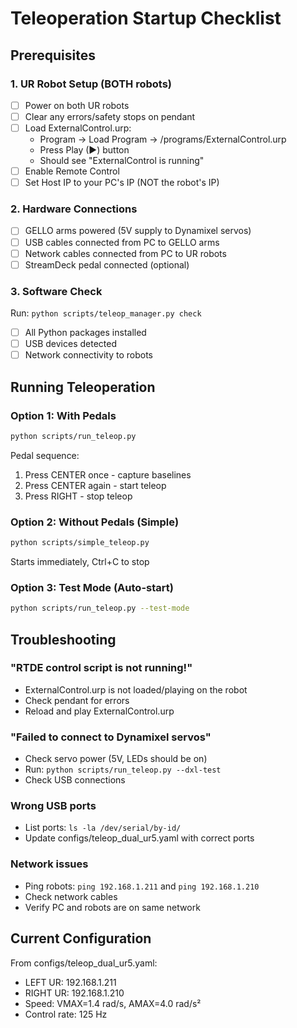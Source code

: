 # Teleoperation Startup Checklist

## Prerequisites

### 1. UR Robot Setup (BOTH robots)
- [ ] Power on both UR robots
- [ ] Clear any errors/safety stops on pendant
- [ ] Load ExternalControl.urp:
  - Program → Load Program → /programs/ExternalControl.urp
  - Press Play (▶) button
  - Should see "ExternalControl is running"
- [ ] Enable Remote Control
- [ ] Set Host IP to your PC's IP (NOT the robot's IP)

### 2. Hardware Connections
- [ ] GELLO arms powered (5V supply to Dynamixel servos)
- [ ] USB cables connected from PC to GELLO arms
- [ ] Network cables connected from PC to UR robots
- [ ] StreamDeck pedal connected (optional)

### 3. Software Check
Run: `python scripts/teleop_manager.py check`
- [ ] All Python packages installed
- [ ] USB devices detected
- [ ] Network connectivity to robots

## Running Teleoperation

### Option 1: With Pedals
```bash
python scripts/run_teleop.py
```
Pedal sequence:
1. Press CENTER once - capture baselines
2. Press CENTER again - start teleop
3. Press RIGHT - stop teleop

### Option 2: Without Pedals (Simple)
```bash
python scripts/simple_teleop.py
```
Starts immediately, Ctrl+C to stop

### Option 3: Test Mode (Auto-start)
```bash
python scripts/run_teleop.py --test-mode
```

## Troubleshooting

### "RTDE control script is not running!"
- ExternalControl.urp is not loaded/playing on the robot
- Check pendant for errors
- Reload and play ExternalControl.urp

### "Failed to connect to Dynamixel servos"
- Check servo power (5V, LEDs should be on)
- Run: `python scripts/run_teleop.py --dxl-test`
- Check USB connections

### Wrong USB ports
- List ports: `ls -la /dev/serial/by-id/`
- Update configs/teleop_dual_ur5.yaml with correct ports

### Network issues
- Ping robots: `ping 192.168.1.211` and `ping 192.168.1.210`
- Check network cables
- Verify PC and robots are on same network

## Current Configuration

From configs/teleop_dual_ur5.yaml:
- LEFT UR: 192.168.1.211
- RIGHT UR: 192.168.1.210
- Speed: VMAX=1.4 rad/s, AMAX=4.0 rad/s²
- Control rate: 125 Hz
